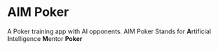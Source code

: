 # AIM Poker
A Poker training app with AI opponents.
AIM Poker Stands for **A**rtificial **I**ntelligence **M**entor **Poker**